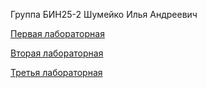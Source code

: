 Группа БИН25-2
Шумейко Илья Андреевич

[Первая лабораторная](/labs/lab1/main.cpp)

[Вторая лабораторная](/labs/lab2/)

[Третья лабораторная](/labs/lab3/main.cpp)
